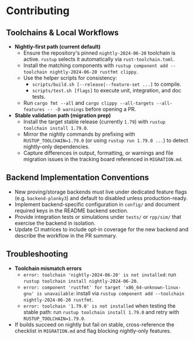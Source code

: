 # Contributing

## Toolchains & Local Workflows

- **Nightly-first path (current default)**
  - Ensure the repository's pinned `nightly-2024-06-20` toolchain is active. `rustup` selects it automatically via `rust-toolchain.toml`.
  - Install the matching components with `rustup component add --toolchain nightly-2024-06-20 rustfmt clippy`.
  - Use the helper scripts for consistency:
    - `scripts/build.sh [--release|--feature-set ...]` to compile.
    - `scripts/test.sh [flags]` to execute unit, integration, and doc tests.
  - Run `cargo fmt --all` and `cargo clippy --all-targets --all-features -- -D warnings` before opening a PR.
- **Stable validation path (migration prep)**
  - Install the target stable release (currently `1.79`) with `rustup toolchain install 1.79.0`.
  - Mirror the nightly commands by prefixing with `RUSTUP_TOOLCHAIN=1.79.0` (or using `rustup run 1.79.0 ...`) to detect nightly-only dependencies.
  - Capture differences in output, formatting, or warnings and file migration issues in the tracking board referenced in `MIGRATION.md`.

## Backend Implementation Conventions

- New proving/storage backends must live under dedicated feature flags (e.g. `backend-plonky3`) and default to disabled unless production-ready.
- Implement backend-specific configuration in `config/` and document required keys in the README backend section.
- Provide integration tests or simulations under `tests/` or `rpp/sim/` that exercise the backend in isolation.
- Update CI matrices to include opt-in coverage for the new backend and describe the workflow in the PR summary.

## Troubleshooting

- **Toolchain mismatch errors**
  - `error: toolchain 'nightly-2024-06-20' is not installed`: run `rustup toolchain install nightly-2024-06-20`.
  - `error: component 'rustfmt' for target 'x86_64-unknown-linux-gnu' is unavailable`: install via `rustup component add --toolchain nightly-2024-06-20 rustfmt`.
  - `error: toolchain '1.79.0' is not installed` when testing the stable path: run `rustup toolchain install 1.79.0` and retry with `RUSTUP_TOOLCHAIN=1.79.0`.
- If builds succeed on nightly but fail on stable, cross-reference the checklist in `MIGRATION.md` and flag blocking nightly-only features.
